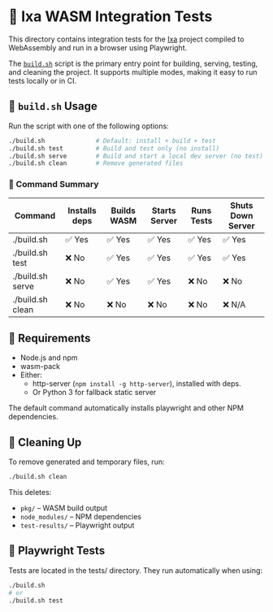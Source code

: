 # 🧪 Ixa WASM Integration Tests

This directory contains integration tests for the
[Ixa](https://github.com/CDCgov/ixa) project compiled to WebAssembly and run in
a browser using Playwright.

The [`build.sh`](./build.sh) script is the primary entry point for building,
serving, testing, and cleaning the project. It supports multiple modes, making
it easy to run tests locally or in CI.

## 🚀 `build.sh` Usage

Run the script with one of the following options:

```sh
./build.sh              # Default: install + build + test
./build.sh test         # Build and test only (no install)
./build.sh serve        # Build and start a local dev server (no test)
./build.sh clean        # Remove generated files
```

### 🔧 Command Summary

| **Command**      | **Installs deps** | **Builds WASM** | **Starts Server** | **Runs Tests** | **Shuts Down Server** |
| ---------------- | ----------------- | --------------- | ----------------- | -------------- | --------------------- |
| ./build.sh       | ✅ Yes            | ✅ Yes          | ✅ Yes            | ✅ Yes         | ✅ Yes                |
| ./build.sh test  | ❌ No             | ✅ Yes          | ✅ Yes            | ✅ Yes         | ✅ Yes                |
| ./build.sh serve | ❌ No             | ✅ Yes          | ✅ Yes            | ❌ No          | ❌ No                 |
| ./build.sh clean | ❌ No             | ❌ No           | ❌ No             | ❌ No          | ❌ N/A                |

## 📝 Requirements

- Node.js and npm
- wasm-pack
- Either:
  - http-server (`npm install -g http-server`), installed with deps.
  - Or Python 3 for fallback static server

The default command automatically installs playwright and other NPM
dependencies.

## 🧹 Cleaning Up

To remove generated and temporary files, run:

```sh
./build.sh clean
```

This deletes:

- `pkg/` – WASM build output
- `node_modules/` – NPM dependencies
- `test-results/` – Playwright output

## 🧪 Playwright Tests

Tests are located in the tests/ directory. They run automatically when using:

```sh
./build.sh
# or
./build.sh test
```
